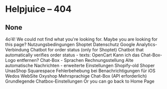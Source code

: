 # Helpjuice – 404
## None
4o’4!
We could not find what you're looking for. 
Maybe you are looking for this page?
Nutzungsbedingungen
Shoptet
Datenschutz
Google Analytics-Verbindung
Chatbot for order status (only for Shoptet)
Chatbot that automatically verifies order status - texts:
OpenCart
Kann ich das Chat-Box-Logo entfernen?
Chat-Box - Sprachen
Rechnungsstellung
Alte automatische Nachrichten - erweiterte Einstellungen
Shopify-old
Shoper
UnasShop
Squarespace
Fehlerbehebung bei Benachrichtigungen für iOS
Wedos WebSite
Oxyshop
Mehrsprachige Chat-Box (API erforderlich)
Grundlegende Chatbox-Einstellungen
Or you can go back to Home Page

